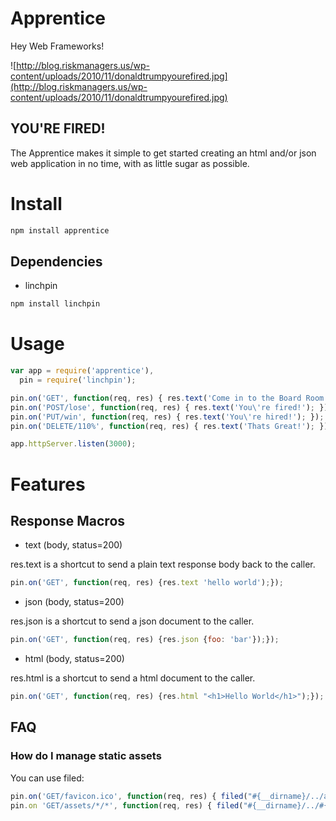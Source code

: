 # Apprentice

Hey Web Frameworks!  

![http://blog.riskmanagers.us/wp-content/uploads/2010/11/donaldtrumpyourefired.jpg](http://blog.riskmanagers.us/wp-content/uploads/2010/11/donaldtrumpyourefired.jpg)

## YOU'RE FIRED!

The Apprentice makes it simple to get started creating an html and/or json web application in no time, with as little sugar as possible.

# Install

``` sh
npm install apprentice
```

## Dependencies

* linchpin

``` sh
npm install linchpin
```

# Usage 

``` javascript
var app = require('apprentice'),
  pin = require('linchpin');

pin.on('GET', function(req, res) { res.text('Come in to the Board Room'); });
pin.on('POST/lose', function(req, res) { res.text('You\'re fired!'); });
pin.on('PUT/win', function(req, res) { res.text('You\'re hired!'); });
pin.on('DELETE/110%', function(req, res) { res.text('Thats Great!'); });

app.httpServer.listen(3000);
```

# Features

## Response Macros

* text (body, status=200)

res.text is a shortcut to send a plain text response body back to the caller.

``` javascript
pin.on('GET', function(req, res) {res.text 'hello world');});
```

* json (body, status=200)

res.json is a shortcut to send a json document to the caller.

``` javascript
pin.on('GET', function(req, res) {res.json {foo: 'bar'});});
```

* html (body, status=200)

res.html is a shortcut to send a html document to the caller.

``` javascript
pin.on('GET', function(req, res) {res.html "<h1>Hello World</h1>");});
```

## FAQ

### How do I manage static assets

You can use filed:

``` javascript
pin.on('GET/favicon.ico', function(req, res) { filed("#{__dirname}/../assets/favicon.ico").pipe(res); });
pin.on 'GET/assets/*/*', function(req, res) { filed("#{__dirname}/../#{req.url}").pipe(res); });
```

